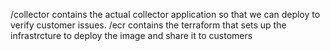 /collector contains the actual collector application so that we can deploy to verify customer issues.
/ecr contains the terraform that sets up the infrastrcture to deploy the image and share it to customers
